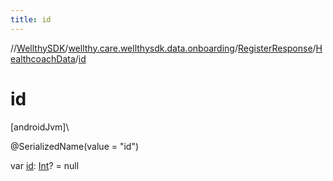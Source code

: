 ```yaml
---
title: id
---
```

//[WellthySDK](../../../../index.html)/[wellthy.care.wellthysdk.data.onboarding](../../index.html)/[RegisterResponse](../index.html)/[HealthcoachData](index.html)/[id](id.html)



# id



[androidJvm]\




@SerializedName(value = "id")



var [id](id.html): [Int](https://kotlinlang.org/api/latest/jvm/stdlib/kotlin/-int/index.html)? = null




